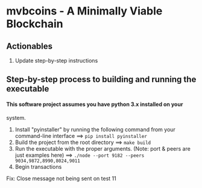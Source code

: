 # mvbcoins - A Minimally Viable Blockchain
## Actionables
1. Update step-by-step instructions

## Step-by-step process to building and running the executable
#### This software project assumes you have python 3.x installed on your
system.
1. Install "pyinstaller" by running the following command from your command-line interface ==> ```pip install pyinstaller```
2. Build the project from the root directory ==> ```make build```
3. Run the executable with the proper arguments. (Note: port & peers are just examples here) ==>  ```./node --port 9182 --peers 9034,9872,8990,8024,9011```
4. Begin transactions

Fix: Close message not being sent on test 11
